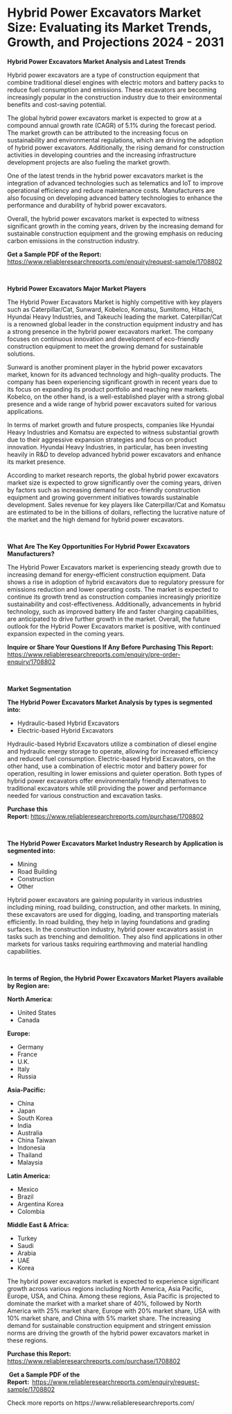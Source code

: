 <p><h1>Hybrid Power Excavators Market Size: Evaluating its Market Trends, Growth, and Projections 2024 - 2031</h1></p><p><strong>Hybrid Power Excavators Market Analysis and Latest Trends</strong></p>
<p><p>Hybrid power excavators are a type of construction equipment that combine traditional diesel engines with electric motors and battery packs to reduce fuel consumption and emissions. These excavators are becoming increasingly popular in the construction industry due to their environmental benefits and cost-saving potential.</p><p>The global hybrid power excavators market is expected to grow at a compound annual growth rate (CAGR) of 5.1% during the forecast period. The market growth can be attributed to the increasing focus on sustainability and environmental regulations, which are driving the adoption of hybrid power excavators. Additionally, the rising demand for construction activities in developing countries and the increasing infrastructure development projects are also fueling the market growth.</p><p>One of the latest trends in the hybrid power excavators market is the integration of advanced technologies such as telematics and IoT to improve operational efficiency and reduce maintenance costs. Manufacturers are also focusing on developing advanced battery technologies to enhance the performance and durability of hybrid power excavators.</p><p>Overall, the hybrid power excavators market is expected to witness significant growth in the coming years, driven by the increasing demand for sustainable construction equipment and the growing emphasis on reducing carbon emissions in the construction industry.</p></p>
<p><strong>Get a Sample PDF of the Report:&nbsp;</strong> <a href="https://www.reliableresearchreports.com/enquiry/request-sample/1708802">https://www.reliableresearchreports.com/enquiry/request-sample/1708802</a></p>
<p>&nbsp;</p>
<p><strong>Hybrid Power Excavators Major Market Players</strong></p>
<p><p>The Hybrid Power Excavators Market is highly competitive with key players such as Caterpillar/Cat, Sunward, Kobelco, Komatsu, Sumitomo, Hitachi, Hyundai Heavy Industries, and Takeuchi leading the market. Caterpillar/Cat is a renowned global leader in the construction equipment industry and has a strong presence in the hybrid power excavators market. The company focuses on continuous innovation and development of eco-friendly construction equipment to meet the growing demand for sustainable solutions. </p><p>Sunward is another prominent player in the hybrid power excavators market, known for its advanced technology and high-quality products. The company has been experiencing significant growth in recent years due to its focus on expanding its product portfolio and reaching new markets. Kobelco, on the other hand, is a well-established player with a strong global presence and a wide range of hybrid power excavators suited for various applications.</p><p>In terms of market growth and future prospects, companies like Hyundai Heavy Industries and Komatsu are expected to witness substantial growth due to their aggressive expansion strategies and focus on product innovation. Hyundai Heavy Industries, in particular, has been investing heavily in R&D to develop advanced hybrid power excavators and enhance its market presence.</p><p>According to market research reports, the global hybrid power excavators market size is expected to grow significantly over the coming years, driven by factors such as increasing demand for eco-friendly construction equipment and growing government initiatives towards sustainable development. Sales revenue for key players like Caterpillar/Cat and Komatsu are estimated to be in the billions of dollars, reflecting the lucrative nature of the market and the high demand for hybrid power excavators.</p></p>
<p>&nbsp;</p>
<p><strong>What Are The Key Opportunities For Hybrid Power Excavators Manufacturers?</strong></p>
<p><p>The Hybrid Power Excavators market is experiencing steady growth due to increasing demand for energy-efficient construction equipment. Data shows a rise in adoption of hybrid excavators due to regulatory pressure for emissions reduction and lower operating costs. The market is expected to continue its growth trend as construction companies increasingly prioritize sustainability and cost-effectiveness. Additionally, advancements in hybrid technology, such as improved battery life and faster charging capabilities, are anticipated to drive further growth in the market. Overall, the future outlook for the Hybrid Power Excavators market is positive, with continued expansion expected in the coming years.</p></p>
<p><strong>Inquire or Share Your Questions If Any Before Purchasing This Report:</strong> <a href="https://www.reliableresearchreports.com/enquiry/pre-order-enquiry/1708802">https://www.reliableresearchreports.com/enquiry/pre-order-enquiry/1708802</a></p>
<p>&nbsp;</p>
<p><strong>Market Segmentation</strong></p>
<p><strong>The Hybrid Power Excavators Market Analysis by types is segmented into:</strong></p>
<p><ul><li>Hydraulic-based Hybrid Excavators</li><li>Electric-based Hybrid Excavators</li></ul></p>
<p><p>Hydraulic-based Hybrid Excavators utilize a combination of diesel engine and hydraulic energy storage to operate, allowing for increased efficiency and reduced fuel consumption. Electric-based Hybrid Excavators, on the other hand, use a combination of electric motor and battery power for operation, resulting in lower emissions and quieter operation. Both types of hybrid power excavators offer environmentally friendly alternatives to traditional excavators while still providing the power and performance needed for various construction and excavation tasks.</p></p>
<p><strong>Purchase this Report:&nbsp;</strong><a href="https://www.reliableresearchreports.com/purchase/1708802">https://www.reliableresearchreports.com/purchase/1708802</a></p>
<p>&nbsp;</p>
<p><strong>The Hybrid Power Excavators Market Industry Research by Application is segmented into:</strong></p>
<p><ul><li>Mining</li><li>Road Building</li><li>Construction</li><li>Other</li></ul></p>
<p><p>Hybrid power excavators are gaining popularity in various industries including mining, road building, construction, and other markets. In mining, these excavators are used for digging, loading, and transporting materials efficiently. In road building, they help in laying foundations and grading surfaces. In the construction industry, hybrid power excavators assist in tasks such as trenching and demolition. They also find applications in other markets for various tasks requiring earthmoving and material handling capabilities.</p></p>
<p>&nbsp;</p>
<p><strong>In terms of Region, the Hybrid Power Excavators Market Players available by Region are:</strong></p>
<p>
    <p> <strong> North America: </strong>
        <ul>
            <li>United States</li>
            <li>Canada</li>
        </ul>
        </p> 
    <p> <strong> Europe: </strong>
        <ul>
            <li>Germany</li>
            <li>France</li>
            <li>U.K.</li>
            <li>Italy</li>
            <li>Russia</li>
        </ul>
        </p> 
    <p> <strong> Asia-Pacific: </strong>
        <ul>
            <li>China</li>
            <li>Japan</li>
            <li>South Korea</li>
            <li>India</li>
            <li>Australia</li>
            <li>China Taiwan</li>
            <li>Indonesia</li>
            <li>Thailand</li>
            <li>Malaysia</li>
        </ul>
        </p> 
    <p> <strong> Latin America: </strong>
        <ul>
            <li>Mexico</li>
            <li>Brazil</li>
            <li>Argentina Korea</li>
            <li>Colombia</li>
        </ul>
        </p> 
    <p> <strong> Middle East & Africa: </strong>
        <ul>
            <li>Turkey</li>
            <li>Saudi</li>
            <li>Arabia</li>
            <li>UAE</li>
            <li>Korea</li>
        </ul>
    </p>
    </p>
<p><p>The hybrid power excavators market is expected to experience significant growth across various regions including North America, Asia Pacific, Europe, USA, and China. Among these regions, Asia Pacific is projected to dominate the market with a market share of 40%, followed by North America with 25% market share, Europe with 20% market share, USA with 10% market share, and China with 5% market share. The increasing demand for sustainable construction equipment and stringent emission norms are driving the growth of the hybrid power excavators market in these regions.</p></p>
<p><strong>Purchase this Report: </strong><a href="https://www.reliableresearchreports.com/purchase/1708802">https://www.reliableresearchreports.com/purchase/1708802</a></p>
<p>&nbsp;<strong>Get a Sample PDF of the Report:&nbsp;&nbsp;</strong><a href="https://www.reliableresearchreports.com/enquiry/request-sample/1708802">https://www.reliableresearchreports.com/enquiry/request-sample/1708802</a></p>
<p><strong></strong></p>
<p>Check more reports on https://www.reliableresearchreports.com/</p>